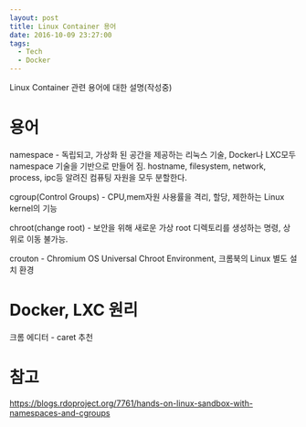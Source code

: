 ```yaml
---
layout: post
title: Linux Container 용어
date: 2016-10-09 23:27:00
tags:
  - Tech
  - Docker
---
```


Linux Container 관련 용어에 대한 설명(작성중)


# 용어

namespace - 독립되고, 가상화 된 공간을 제공하는 리눅스 기술, Docker나 LXC모두 namespace 기술을 기반으로 만들어 짐. hostname, filesystem, network, process, ipc등 알려진 컴퓨팅 자원을 모두 분할한다.

cgroup(Control Groups) - CPU,mem자원 사용률을 격리, 할당, 제한하는 Linux kernel의 기능 


chroot(change root) - 보안을 위해 새로운 가상 root 디렉토리를 생성하는 명령, 상위로 이동 불가능.


crouton - Chromium OS Universal Chroot Environment, 크롬북의 Linux 별도 설치 환경


# Docker, LXC 원리



크롬 에디터 - caret 추천

# 참고

https://blogs.rdoproject.org/7761/hands-on-linux-sandbox-with-namespaces-and-cgroups



